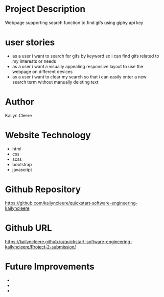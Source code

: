 # Project Description
Webpage supporting search function to find gifs using giphy api key
# user stories
- as a user i want to search for gifs by keyword so i can find gifs related to my interests or needs
- as a user i want a visually appealing responsive layout to use the webpage on different devices
- as a user i want to clear my search so that i can easily enter a new search term without manually deleting text
# Author
Kailyn Cleere
# Website Technology
- html
- css
- scss
- bootstrap
- javascript
# Github Repository
https://github.com/kailyncleere/quickstart-software-engineering-kailyncleere
# Github URL
https://kailyncleere.github.io/quickstart-software-engineering-kailyncleere/Project-2-submission/
# Future Improvements
- 
- 
- 
